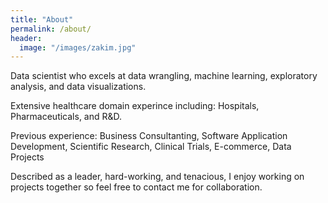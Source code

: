 ```yaml
---
title: "About"
permalink: /about/
header:
  image: "/images/zakim.jpg"
---
```


Data scientist who excels at data wrangling, machine learning, exploratory analysis, and data visualizations.    

Extensive healthcare domain experince including:  Hospitals, Pharmaceuticals, and R&D.  

Previous experience: Business Consultanting, Software Application Development, Scientific Research, Clinical Trials, E-commerce, Data Projects

Described as a leader, hard-working, and tenacious, I enjoy working on projects together so feel free to contact me for collaboration.  

